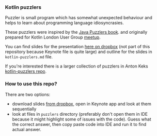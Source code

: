 ### Kotlin puzzlers

Puzzler is small program which has somewhat unexpected behaviour
and helps to learn about programming language idiosyncrasies.

These puzzlers were inspired by the [Java Puzzlers book](https://www.amazon.com/Java-Puzzlers-Traps-Pitfalls-Corner/dp/032133678X).
and originally prepared for Kotlin London User Group [meetup](https://www.meetup.com/kotlin-london/events/241918493/).

You can find slides for the presentation [here on dropbox](https://www.dropbox.com/sh/ad1d0lnhsxy29d2/AAAYfnYSMkuOVlSA7NGo-wFba?dl=0)
(not part of this repository because Keynote file is quite large) and outline for the slides in `kotlin-puzzlers.md` file. 

If you're interested there is a larger collection of puzzlers in Anton Keks [kotlin-puzzlers repo](https://github.com/angryziber/kotlin-puzzlers).


### How to use this repo?

There are two options:
 - download slides [from dropbox](https://www.dropbox.com/sh/ad1d0lnhsxy29d2/AAAYfnYSMkuOVlSA7NGo-wFba?dl=0),
   open in Keynote app and look at them sequentially
 - look at files in `puzzlers` directory (preferably don't open them in IDE because it might highlight some of issues with the code).
   Guess what the correct answer, then copy paste code into IDE and run it to find actual answer.
   
